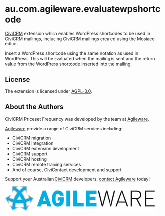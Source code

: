# au.com.agileware.evaluatewpshortcode

[CiviCRM](https://civicrm.org) extension which enables WordPress shortcodes to be used in CiviCRM mailings, including CiviCRM mailings created using the Mosiaco editor.

Insert a WordPress shortcode using the same notation as used in WordPress. This will be evaluated when the mailing is sent and the return value from the WordPress shortcode inserted into the mailing.

## License

The extension is licensed under [AGPL-3.0](LICENSE.txt). 

## About the Authors

CiviCRM Priceset Frequency was developed by the team at [Agileware](https://agileware.com.au).

[Agileware](https://agileware.com.au) provide a range of CiviCRM services including:

  * CiviCRM migration
  * CiviCRM integration
  * CiviCRM extension development
  * CiviCRM support
  * CiviCRM hosting
  * CiviCRM remote training services
  * And of course, CiviContact development and support

Support your Australian [CiviCRM](https://civicrm.org) developers, [contact Agileware](https://agileware.com.au/contact) today!

![Agileware](logo/agileware-logo.png)


